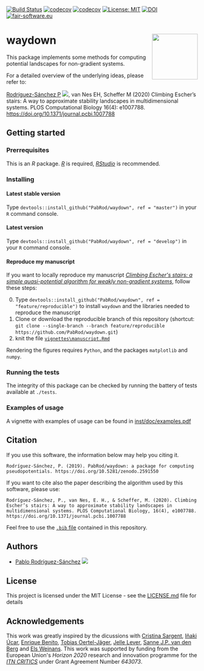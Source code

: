 [![Build Status](https://github.com/PabRod/waydown/workflows/R-CMD-check/badge.svg?branch=master)](https://github.com/PabRod/waydown/actions)
[![codecov](https://codecov.io/gh/PabRod/waydown/graph/badge.svg)](https://codecov.io/gh/PabRod/waydown)
[![codecov](https://img.shields.io/badge/lifecycle-stable-brightgreen.svg)](https://www.tidyverse.org/lifecycle/)
[![License: MIT](https://img.shields.io/badge/License-MIT-yellow.svg)](https://opensource.org/licenses/MIT)
[![DOI](https://zenodo.org/badge/DOI/10.5281/zenodo.3763038.svg)](https://doi.org/10.5281/zenodo.3763038)
[![fair-software.eu](https://img.shields.io/badge/fair--software.eu-%E2%97%8F%20%20%E2%97%8F%20%20%E2%97%8B%20%20%E2%97%8F%20%20%E2%97%8B-orange)](https://fair-software.eu)

# waydown <img src="vignettes/img/logo.png" width="120" align="right" />
This package implements some methods for computing potential landscapes for non-gradient systems.

For a detailed overview of the underlying ideas, please refer to:

[Rodríguez-Sánchez P](https://pabrod.github.io) [![](https://orcid.org/sites/default/files/images/orcid_16x16.png)](https://orcid.org/0000-0002-2855-940X), van Nes EH, Scheffer M (2020) Climbing Escher’s stairs: A way to approximate stability landscapes in multidimensional systems. PLOS Computational Biology 16(4): e1007788. https://doi.org/10.1371/journal.pcbi.1007788

## Getting started

### Prerrequisites
This is an _R_ package. [_R_](https://www.r-project.org/) is required, [_RStudio_](https://www.rstudio.com/) is recommended.

### Installing

#### Latest stable version
Type `devtools::install_github("PabRod/waydown", ref = "master")` in your `R` command console.

#### Latest version
Type `devtools::install_github("PabRod/waydown", ref = "develop")` in your `R` command console.

#### Reproduce my manuscript
If you want to locally reproduce my manuscript [_Climbing Escher's stairs: a simple quasi-potential algorithm for weakly non-gradient systems_](https://arxiv.org/abs/1903.05615), follow these steps:

0. Type `devtools::install_github("PabRod/waydown", ref = "feature/reproducible")` to install `waydown` and the libraries needed to reproduce the manuscript
1. Clone or download the reproducible branch of this repository (shortcut: `git clone --single-branch --branch feature/reproducible https://github.com/PabRod/waydown.git`)
2. knit the file [`vignettes\manuscript.Rmd`](https://github.com/PabRod/waydown/blob/feature/reproducible/vignettes/manuscript.Rmd)

Rendering the figures requires `Python`, and the packages `matplotlib` and `numpy`.

### Running the tests
The integrity of this package can be checked by running the battery of tests available at `./tests`.

### Examples of usage
A vignette with examples of usage can be found in [inst/doc/examples.pdf](inst/doc/examples.pdf)

## Citation
If you use this software, the information below may help you citing it.
```
Rodríguez-Sánchez, P. (2019). PabRod/waydown: a package for computing pseudopotentials. https://doi.org/10.5281/zenodo.2591550
```

If you want to cite also the paper describing the algorithm used by this software, please use:

```
Rodríguez-Sánchez, P., van Nes, E. H., & Scheffer, M. (2020). Climbing Escher’s stairs: A way to approximate stability landscapes in multidimensional systems. PLOS Computational Biology, 16(4), e1007788. https://doi.org/10.1371/journal.pcbi.1007788
```

Feel free to use the [`.bib` file](inst/CITATION.bib) contained in this repository.

## Authors
- [Pablo Rodríguez-Sánchez](https://pabrod.github.io) [![](https://orcid.org/sites/default/files/images/orcid_16x16.png)](https://orcid.org/0000-0002-2855-940X)

## License
This project is licensed under the MIT License - see the [LICENSE.md](LICENSE) file for details

## Acknowledgements
This work was greatly inspired by the dicussions with [Cristina Sargent](https://www.researchgate.net/profile/Cristina_Sargent), [Iñaki Úcar](https://github.com/Enchufa2/), [Enrique Benito](https://sites.google.com/site/enriquebenitomatias/), [Tobias Oertel-Jäger](https://users.fmi.uni-jena.de/~tjaeger/), [Jelle Lever](https://www.linkedin.com/in/jellelever/), [Sanne J.P. van den Berg](https://www.linkedin.com/in/sanne-van-den-berg-23253b6b/) and [Els Weinans](https://www.wur.nl/es/Persons/Els-E-Els-Weinans-MSc.htm). This work was supported by funding from the European Union's _Horizon 2020_ research and innovation programme for the [_ITN CRITICS_](http://www.criticsitn.eu/wp/) under Grant Agreement Number _643073_.
